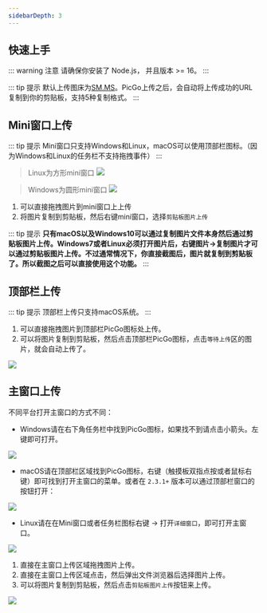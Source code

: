 ```yaml
---
sidebarDepth: 3
---
```


## 快速上手

::: warning 注意
请确保你安装了 Node.js， 并且版本 >= 16。
:::

::: tip 提示
默认上传图床为[SM.MS](https://sm.ms/)。PicGo上传之后，会自动将上传成功的URL复制到你的剪贴板，支持5种复制格式。
:::

## Mini窗口上传

::: tip 提示
Mini窗口只支持Windows和Linux，macOS可以使用顶部栏图标。（因为Windows和Linux的任务栏不支持拖拽事件）
:::

> Linux为方形mini窗口
![](https://pic.molunerfinn.com/picgo/docs/linux-mini-window.png)

> Windows为圆形mini窗口
![](https://pic.molunerfinn.com/picgo/docs/windows-mini-window.png)

1. 可以直接拖拽图片到mini窗口上上传
2. 将图片复制到剪贴板，然后右键mini窗口，选择`剪贴板图片上传`

::: tip 提示
**只有macOS以及Windows10可以通过复制图片文件本身然后通过剪贴板图片上传。Windows7或者Linux必须打开图片后，右键图片->复制图片才可以通过剪贴板图片上传。不过通常情况下，你直接截图后，图片就复制到剪贴板了。所以截图之后可以直接使用这个功能。**
:::


## 顶部栏上传

::: tip 提示
顶部栏上传只支持macOS系统。
:::

1. 可以直接拖拽图片到顶部栏PicGo图标处上传。
2. 可以将图片复制到剪贴板，然后点击顶部栏PicGo图标，点击`等待上传`区的图片，就会自动上传了。


![](https://pic.molunerfinn.com/picgo/docs/34242310-b5056510-e655-11e7-8568-60ffd4f71910.gif)

## 主窗口上传

不同平台打开主窗口的方式不同：

- Windows请在右下角任务栏中找到PicGo图标，如果找不到请点击小箭头。左键即可打开。

![](https://pic.molunerfinn.com/picgo/docs/202108282035035.png)

- macOS请在顶部栏区域找到PicGo图标，右键（触摸板双指点按或者鼠标右键）即可找到打开主窗口的菜单。或者在 `2.3.1+` 版本可以通过顶部栏窗口的按钮打开：

![](https://pic.molunerfinn.com/picgo/docs/202211131604805.png)

- Linux请在在Mini窗口或者任务栏图标右键 -> 打开`详细窗口`，即可打开主窗口。

![](https://pic.molunerfinn.com/picgo/docs/5c3ae442c124b.png)

1. 直接在主窗口上传区域拖拽图片上传。
2. 直接在主窗口上传区域点击，然后弹出文件浏览器后选择图片上传。
3. 可以将图片复制到剪贴板，然后点击`剪贴板图片上传`按钮来上传。

![](https://pic.molunerfinn.com/picgo/docs/picgo-2.0.gif)